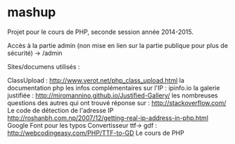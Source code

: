 # mashup
Projet pour le cours de PHP, seconde session année 2014-2015.

Accès à la partie admin (non mise en lien sur la partie publique pour plus de sécurité) -> /admin

Sites/documens utilisés : 

ClassUpload : http://www.verot.net/php_class_upload.html
la documentation php
les infos complémentaires sur l'IP : ipinfo.io
la galerie justifiée : http://miromannino.github.io/Justified-Gallery/
les nombreuses questions des autres qui ont trouvé réponse sur : http://stackoverflow.com/
Le code de détection de l'adresse IP http://roshanbh.com.np/2007/12/getting-real-ip-address-in-php.html
Google Font pour les typos
Convertisseur ttf-> gdf : http://webcodingeasy.com/PHP/TTF-to-GD
Le cours de PHP

